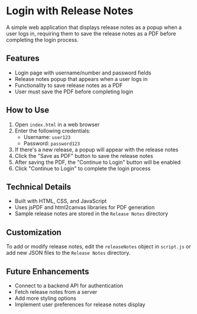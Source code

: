 # Login with Release Notes

A simple web application that displays release notes as a popup when a user logs in, requiring them to save the release notes as a PDF before completing the login process.

## Features

- Login page with username/number and password fields
- Release notes popup that appears when a user logs in
- Functionality to save release notes as a PDF
- User must save the PDF before completing login

## How to Use

1. Open `index.html` in a web browser
2. Enter the following credentials:
   - Username: `user123`
   - Password: `password123`
3. If there's a new release, a popup will appear with the release notes
4. Click the "Save as PDF" button to save the release notes
5. After saving the PDF, the "Continue to Login" button will be enabled
6. Click "Continue to Login" to complete the login process

## Technical Details

- Built with HTML, CSS, and JavaScript
- Uses jsPDF and html2canvas libraries for PDF generation
- Sample release notes are stored in the `Release Notes` directory

## Customization

To add or modify release notes, edit the `releaseNotes` object in `script.js` or add new JSON files to the `Release Notes` directory.

## Future Enhancements

- Connect to a backend API for authentication
- Fetch release notes from a server
- Add more styling options
- Implement user preferences for release notes display
